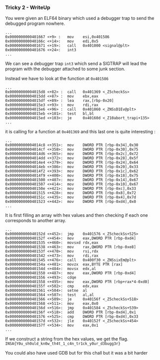 ### Tricky 2 - WriteUp

You were given an ELF64 binary which used a debugger trap to send the debugged program nowhere.

```
...
0x0000000000401667 <+9> :	mov    esi,0x401586
0x000000000040166c <+14>:	mov    edi,0x5
0x0000000000401671 <+19>:	call   0x401000 <signal@plt>
0x0000000000401676 <+24>:	int3
...
```

We can see a debugger trap `int3` which send a SIGTRAP will lead the program with the debugger attached to some junk section.

Instead we have to look at the function at `0x401586`
```
...
0x00000000004015d8 <+82> :	call   0x401369 <_Z5checkSs>
0x00000000004015dd <+87> :	mov    ebx,eax
0x00000000004015df <+89> :	lea    rax,[rbp-0x20]
0x00000000004015e3 <+93> :	mov    rdi,rax
0x00000000004015e6 <+96> :	call   0x401060 <_ZNSsD1Ev@plt>
0x00000000004015eb <+101>:	test   bl,bl
0x00000000004015ed <+103>:	je     0x40160d <_Z10abort_trapi+135>
...
```

it is calling for a function at `0x401369` and this last one is quite interesting :

```
...
0x00000000004014c8 <+351>:	mov    DWORD PTR [rbp-0x34],0x30
0x00000000004014cf <+358>:	mov    DWORD PTR [rbp-0x30],0x75
0x00000000004014d6 <+365>:	mov    DWORD PTR [rbp-0x2c],0x72
0x00000000004014dd <+372>:	mov    DWORD PTR [rbp-0x28],0x5f
0x00000000004014e4 <+379>:	mov    DWORD PTR [rbp-0x24],0x64
0x00000000004014eb <+386>:	mov    DWORD PTR [rbp-0x20],0x33
0x00000000004014f2 <+393>:	mov    DWORD PTR [rbp-0x1c],0x62
0x00000000004014f9 <+400>:	mov    DWORD PTR [rbp-0x18],0x75
0x0000000000401500 <+407>:	mov    DWORD PTR [rbp-0x14],0x67
0x0000000000401507 <+414>:	mov    DWORD PTR [rbp-0x10],0x67
0x000000000040150e <+421>:	mov    DWORD PTR [rbp-0xc],0x33
0x0000000000401515 <+428>:	mov    DWORD PTR [rbp-0x8],0x72
0x000000000040151c <+435>:	mov    DWORD PTR [rbp-0x4],0x7d
0x0000000000401523 <+442>:	mov    DWORD PTR [rbp-0xd4],0x0
...
```

It is first filling an array with hex values and then checking if each one corresponds to another array.

```
...
0x000000000040152d <+452>:	jmp    0x401576 <_Z5checkSs+525>
0x000000000040152f <+454>:	mov    eax,DWORD PTR [rbp-0xd4]
0x0000000000401535 <+460>:	movsxd rdx,eax
0x0000000000401538 <+463>:	mov    rax,QWORD PTR [rbp-0xe8]
0x000000000040153f <+470>:	mov    rsi,rdx
0x0000000000401542 <+473>:	mov    rdi,rax
0x0000000000401545 <+476>:	call   0x400f30 <_ZNSsixEm@plt>
0x000000000040154a <+481>:	movzx  eax,BYTE PTR [rax]
0x000000000040154d <+484>:	movsx  edx,al
0x0000000000401550 <+487>:	mov    eax,DWORD PTR [rbp-0xd4]
0x0000000000401556 <+493>:	cdqe   
0x0000000000401558 <+495>:	mov    eax,DWORD PTR [rbp+rax*4-0xd0]
0x000000000040155f <+502>:	cmp    edx,eax
0x0000000000401561 <+504>:	setne  al
0x0000000000401564 <+507>:	test   al,al
0x0000000000401566 <+509>:	je     0x40156f <_Z5checkSs+518>
0x0000000000401568 <+511>:	mov    eax,0x0
0x000000000040156d <+516>:	jmp    0x401584 <_Z5checkSs+539>
0x000000000040156f <+518>:	add    DWORD PTR [rbp-0xd4],0x1
0x0000000000401576 <+525>:	cmp    DWORD PTR [rbp-0xd4],0x33
0x000000000040157d <+532>:	jle    0x40152f <_Z5checkSs+454>
0x000000000040157f <+534>:	mov    eax,0x1
...
```

If we construct a string from the hex values, we get the flag.
`INSA{Y0u_sh0uld_kn0w_th4t_1_c4n_tr1ck_y0ur_d3bugg3r}`

You could also have used GDB but for this chall but it was a bit harder
